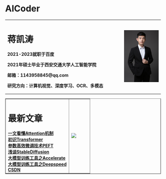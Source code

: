 
# AICoder
<table border="0">
  <tr>
    <td width="75%">
      <h1>蒋凯涛</h1>
      <p><b>2021-2023就职于百度</b></p>
      <p><b>2021年硕士毕业于西安交通大学人工智能学院</b></p>
      <p><b>邮箱：1143958845@qq.com</b></p>
      <p><b>研究方向：计算机视觉、深度学习、OCR、多模态</b></p>
    </td>
    <td width="25%">
      <img src="imgs/微信图片_20240817204501.jpg" width="100%">
    </td>
  </tr>
</table>

<table border="1">
<tr>
    <td width="75%">
      <h1>最新文章</h1>
      <b><a href="blogs/llm/transformers/attention.md">一文看懂Attention机制</b><br>
      <b><a href="blogs/llm/transformers/transformer.md">初识Transformer</b><br>
      <b><a href="blogs/llm/peft/peft.md">参数高效微调技术PEFT</b><br>
      <b><a href="blogs/llm/StableDiffusion/stable_diffusion.md">浅谈StableDiffusion</b><br>
      <b><a href="blogs/llm/accelerate/accelerate.md">大模型训练工具之Accelerate</b><br>
      <b><a href="blogs/llm/deepspeed/deepspeed.md">大模型训练工具之Deepspeed</b><br>
      <b><a href="https://mp.csdn.net/console/column/allColumnList">CSDN</b><br>
    </td>
    <td width="25%">
      <img src="https://i0.hdslb.com/bfs/article/37e8f0409b250df08f710ab3368b1c8f6adb828f.gif@!web-article-pic.webp?" width="100%">
    </td>
  </tr>
</table>
